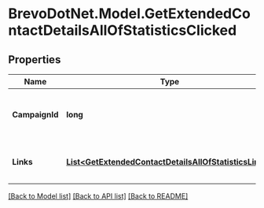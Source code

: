 # BrevoDotNet.Model.GetExtendedContactDetailsAllOfStatisticsClicked

## Properties

Name | Type | Description | Notes
------------ | ------------- | ------------- | -------------
**CampaignId** | **long** | ID of the campaign which generated the event | 
**Links** | [**List&lt;GetExtendedContactDetailsAllOfStatisticsLinks&gt;**](GetExtendedContactDetailsAllOfStatisticsLinks.md) | Listing of the clicked links for the campaign | 

[[Back to Model list]](../../README.md#documentation-for-models) [[Back to API list]](../../README.md#documentation-for-api-endpoints) [[Back to README]](../../README.md)


